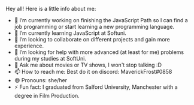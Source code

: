 Hey all! Here is a little info about me:

- 🔭 I’m currently working on finishing the JavaScript Path so I can find a job programming or start learning a new programming language.
- 🌱 I’m currently learning JavaScript at Softuni.
- 👯 I’m looking to collaborate on different projects and gain more experience.
- 🤔 I’m looking for help with more advanced (at least for me) problems during my studies at SoftUni.
- 💬 Ask me about movies or TV shows, I won't stop talking :D
- 📫 How to reach me: Best do it on discord: MaverickFrost#0858
- 😄 Pronouns: she/her
- ⚡ Fun fact: I graduated from Salford University, Manchester with a degree in Film Production.
